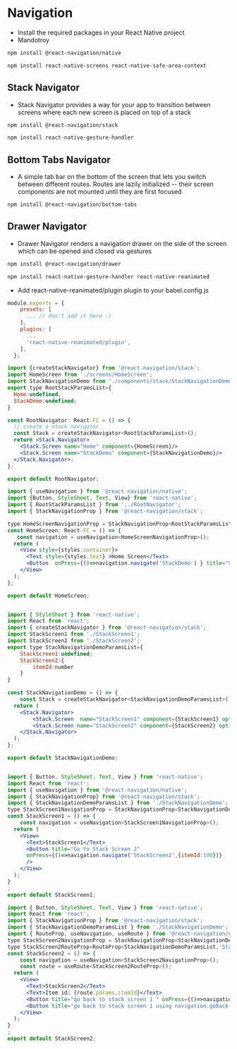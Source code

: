 # Navigation
- Install the required packages in your React Native project
- Mandotroy
```bash
npm install @react-navigation/native
```
```bash
npm install react-native-screens react-native-safe-area-context
```
## Stack Navigator
- Stack Navigator provides a way for your app to transition between screens where each new screen is placed on top of a stack


```bash
npm install @react-navigation/stack
```
```bash
npm install react-native-gesture-handler
```
## Bottom Tabs Navigator
- A simple tab bar on the bottom of the screen that lets you switch between different routes. Routes are lazily initialized -- their screen components are not mounted until they are first focused

```bash
npm install @react-navigation/bottom-tabs
```
## Drawer Navigator
- Drawer Navigator renders a navigation drawer on the side of the screen which can be opened and closed via gestures
```bash
npm install @react-navigation/drawer
```
```bash
npm install react-native-gesture-handler react-native-reanimated
```
- Add react-native-reanimated/plugin plugin to your babel.config.js
```js
module.exports = {
    presets: [
      ... // don't add it here :)
    ],
    plugins: [
      ...
      'react-native-reanimated/plugin',
    ],
  };
```


```rohit.jsx
import {createStackNavigator} from '@react-navigation/stack';
import HomeScreen from './screens/HomeScreen';
import StackNavigationDemo from './components/stack/StackNavigationDemo';
export type RootStackParamsList={
  Home:undefined;
  StackDemo:undefined;
}

const RootNavigator: React.FC = () => {
  // create a stack navigator
  const Stack = createStackNavigator<RootStackParamsList>();
  return <Stack.Navigator>
    <Stack.Screen name="Home" component={HomeScreen}/>
    <Stack.Screen name="StackDemo" component={StackNavigationDemo}/>
  </Stack.Navigator>;
};

export default RootNavigator;

```


```jsx 
import { useNavigation } from '@react-navigation/native';
import {Button, StyleSheet, Text, View} from 'react-native';
import { RootStackParamsList } from '../RootNavigator';
import { StackNavigationProp } from '@react-navigation/stack';

type HomeScreenNavigationProp = StackNavigationProp<RootStackParamsList,'Home'>;
const HomeScreen: React.FC = () => {
   const navigation = useNavigation<HomeScreenNavigationProp>();
  return (
    <View style={styles.container}>
      <Text style={styles.text} >Home Screen</Text>
      <Button  onPress={()=>navigation.navigate('StackDemo') } title="Stack navigation demo" />
    </View>
  );
};

export default HomeScreen;
```


```jsx

import { StyleSheet } from 'react-native';
import React from 'react';
import { createStackNavigator } from '@react-navigation/stack';
import StackScreen1 from './StackScreen1';
import StackScreen2 from './StackScreen2';
export type StackNavigationDemoParamsList={
    StackScreen1:undefined;
    StackScreen2:{
        itemId:number
    }
}

const StackNavigationDemo = () => {
    const Stack = createStackNavigator<StackNavigationDemoParamsList>();
  return (
    <Stack.Navigator>
        <Stack.Screen  name="StackScreen1" component={StackScreen1} options={{title:'Custom screen name for 1s'}} />
        <Stack.Screen name="StackScreen2" component={StackScreen2} options={({route})=>({title:`Item ${route.params.itemId}`})} />
    </Stack.Navigator>
  );
};

export default StackNavigationDemo;

```
```jsx

import { Button, StyleSheet, Text, View } from 'react-native';
import React from 'react';
import { useNavigation } from '@react-navigation/native';
import { StackNavigationProp} from '@react-navigation/stack';
import { StackNavigationDemoParamsList } from './StackNavigationDemo';
type StackScreen1NavigationProp = StackNavigationProp<StackNavigationDemoParamsList,'StackScreen1'>;
const StackScreen1 = () => {
    const navigation = useNavigation<StackScreen1NavigationProp>();
  return (
    <View>
      <Text>StackScreen1</Text>
      <Button title="Go to Stack Screen 2"
      onPress={()=>navigation.navigate('StackScreen2',{itemId:100})}
      />
    </View>
  );
}
;
export default StackScreen1;

```
```jsx
import { Button, StyleSheet, Text, View } from 'react-native';
import React from 'react';
import { StackNavigationProp } from '@react-navigation/stack';
import { StackNavigationDemoParamsList } from './StackNavigationDemo';
import { RouteProp, useNavigation, useRoute } from '@react-navigation/native';
type StackScreen2NavigationProp = StackNavigationProp<StackNavigationDemoParamsList,'StackScreen2'>;
type StackScreen2RouteProp=RouteProp<StackNavigationDemoParamsList,'StackScreen2'>;
const StackScreen2 = () => {
    const navigation = useNavigation<StackScreen2NavigationProp>();
    const route = useRoute<StackScreen2RouteProp>();
  return (
    <View>
      <Text>StackScreen2</Text>
      <Text>Item id: {route.params.itemId}</Text>
      <Button title="go back to stack screen 1 " onPress={()=>navigation.navigate('StackScreen1')}/>
      <Button title="go back to stack screen 1 using navigation.goBack() " onPress={()=>navigation.goBack()}/>
    </View>
  );
}
;
export default StackScreen2;


```
```bash

```
```bash

```
```bash

```
```bash

```
```bash

```
```bash

```
```bash

```
```bash

```
```bash

```
```bash

```
```bash

```
```bash

```
```bash

```
